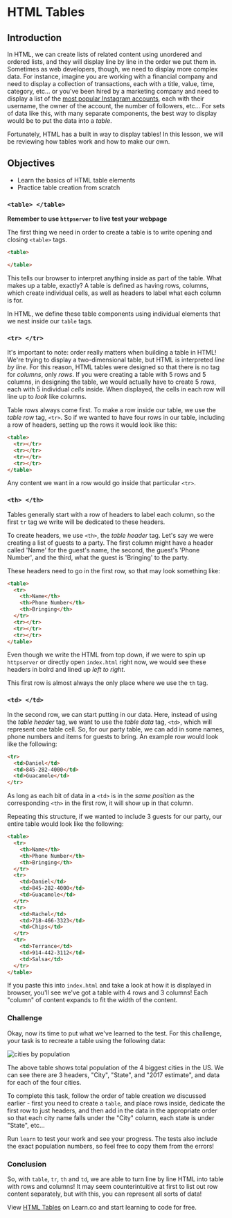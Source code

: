 # HTML Tables

## Introduction

In HTML, we can create lists of related content using unordered and ordered
lists, and they will display line by line in the order we put them in. Sometimes
as web developers, though, we need to display more complex data. For instance,
imagine you are working with a financial company and need to display a
collection of transactions, each with a title, value, time, category, etc... or
you've been hired by a marketing company and need to display a list of the [most
popular Instagram
accounts](https://en.wikipedia.org/wiki/List_of_most-followed_Instagram_accounts),
each with their username, the owner of the account, the number of followers,
etc... For sets of data like this, with many separate components, the best way
to display would be to put the data into a _table_.

Fortunately, HTML has a built in way to display tables! In this lesson, we will
be reviewing how tables work and how to make our own.

## Objectives

- Learn the basics of HTML table elements
- Practice table creation from scratch

### `<table> </table>`

**Remember to use `httpserver` to live test your webpage**

The first thing we need in order to create a table is to write opening and
closing `<table>` tags.

```html
<table>

</table>
```

This tells our browser to interpret anything inside as part of the table. What
makes up a table, exactly? A table is defined as having rows, columns, which
create individual cells, as well as headers to label what each column is for.  

In HTML, we define these table components using individual elements that we nest
inside our `table` tags.

### `<tr> </tr>`

It's important to note: order really matters when building a table in HTML!
We're trying to display a two-dimensional table, but HTML is interpreted _line
by line_.  For this reason, HTML tables were designed so that there is no tag
for _columns_, only _rows_.  If you were creating a table with 5 rows and 5
columns, in designing the table, we would actually have to create 5 _rows_, each
with 5 individual _cells_ inside.  When displayed, the cells in each row will
line up to _look_ like columns.

Table rows always come first. To make a row inside our table, we use the _table
row_ tag, `<tr>`. So if we wanted to have four rows in our table, including a row of
headers, setting up the rows it would look like this:

```HTML
<table>
  <tr></tr>
  <tr></tr>
  <tr></tr>
  <tr></tr>
</table>
```

Any content we want in a row would go inside that particular `<tr>`.

### `<th> </th>`

Tables generally start with a row of headers to label each column, so the first
`tr` tag we write will be dedicated to these headers.

To create headers, we use `<th>`, the _table header_ tag. Let's say we were
creating a list of guests to a party. The first column might have a header
called 'Name' for the guest's name, the second, the guest's 'Phone Number', and
the third, what the guest is 'Bringing' to the party.  

These headers need to go in the first row, so that may look something like:

```HTML
<table>
  <tr>
    <th>Name</th>
    <th>Phone Number</th>
    <th>Bringing</th>
  </tr>
  <tr></tr>
  <tr></tr>
  <tr></tr>
</table>
```

Even though we write the HTML from top down, if we were to spin up `httpserver`
or directly open `index.html` right now, we would see these headers in bolrd and
lined up _left to right_.  

This first row is almost always the only place where we use the `th` tag.

### `<td> </td>`

In the second row, we can start putting in our data. Here, instead of using the
_table header_ tag, we want to use the _table data_ tag, `<td>`, which will
represent one table cell. So, for our party table, we can add in some names,
phone numbers and items for guests to bring. An example row would look like the
following:

```HTML
<tr>
  <td>Daniel</td>
  <td>845-282-4000</td>
  <td>Guacamole</td>
</tr>
```

As long as each bit of data in a `<td>` is in the _same position_ as the
corresponding `<th>` in the first row, it will show up in that column.

Repeating this structure, if we wanted to include 3 guests for our party, our
entire table would look like the following:

```HTML
<table>
  <tr>
    <th>Name</th>
    <th>Phone Number</th>
    <th>Bringing</th>
  </tr>
  <tr>
    <td>Daniel</td>
    <td>845-282-4000</td>
    <td>Guacamole</td>
  </tr>
  <tr>
    <td>Rachel</td>
    <td>718-466-3323</td>
    <td>Chips</td>
  </tr>
  <tr>
    <td>Terrance</td>
    <td>914-442-3112</td>
    <td>Salsa</td>
  </tr>
</table>
```

If you paste this into `index.html` and take a look at how it is displayed in
browser, you'll see we've got a table with 4 rows and 3 columns! Each "column"
of content expands to fit the width of the content.

### Challenge

Okay, now its time to put what we've learned to the test. For this challenge,
your task is to recreate a table using the following data:

![cities by population](https://s3.amazonaws.com/ironboard-learn/us_cities_by_population.png)

The above table shows total population of the 4 biggest cities in the US. We can
see there are 3 headers, "City", "State", and "2017 estimate", and data for each
of the four cities.

To complete this task, follow the order of table creation we discussed earlier -
first you need to create a `table`, and place rows inside, dedicate the first
row to just headers, and then add in the data in the appropriate order so that
each city name falls under the "City" column, each state is under "State",
etc...

Run `learn` to test your work and see your progress. The tests also include the
exact population numbers, so feel free to copy them from the errors!

### Conclusion

So, with `table`, `tr`, `th` and `td`, we are able to turn line by line HTML
into table with rows and columns! It may seem counterintuitive at first to list
out row content separately, but with this, you can represent all sorts of data!

<p data-visibility='hidden'>View <a href='https://learn.co/lessons/html-tables'
title='HTML Tables'>HTML Tables</a> on Learn.co and start learning to code for
free.</p>
